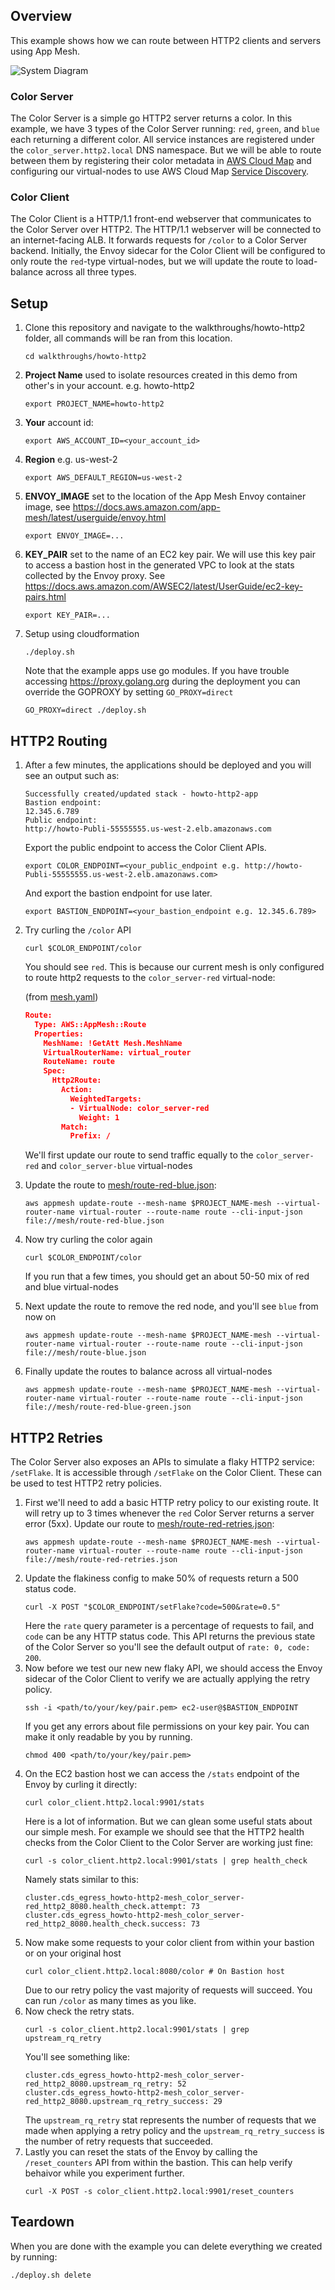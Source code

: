 ## Overview

This example shows how we can route between HTTP2 clients and servers using App Mesh.

![System Diagram](./howto-http2.png "System Diagram")

### Color Server

The Color Server is a simple go HTTP2 server returns a color. In this example, we have 3 types of the Color Server running: `red`, `green`, and `blue` each returning a different color. All service instances are registered under the `color_server.http2.local` DNS namespace. But we will be able to route between them by registering their color metadata in [AWS Cloud Map](https://docs.aws.amazon.com/cloud-map/latest/dg/what-is-cloud-map.html) and configuring our virtual-nodes to use AWS Cloud Map [Service Discovery](https://docs.aws.amazon.com/app-mesh/latest/userguide/virtual_nodes.html#create-virtual-node).

### Color Client

The Color Client is a HTTP/1.1 front-end webserver that communicates to the Color Server over HTTP2. The HTTP/1.1 webserver will be connected to an internet-facing ALB. It forwards requests for `/color` to a Color Server backend. Initially, the Envoy sidecar for the Color Client will be configured to only route the `red`-type virtual-nodes, but we will update the route to load-balance across all three types.

## Setup

1. Clone this repository and navigate to the walkthroughs/howto-http2 folder, all commands will be ran from this location.
    ```
    cd walkthroughs/howto-http2
    ```
2. **Project Name** used to isolate resources created in this demo from other's in your account. e.g. howto-http2
    ```
    export PROJECT_NAME=howto-http2
    ```
3. **Your** account id:
    ```
    export AWS_ACCOUNT_ID=<your_account_id>
    ```
4. **Region** e.g. us-west-2
    ```
    export AWS_DEFAULT_REGION=us-west-2
    ```
5. **ENVOY_IMAGE** set to the location of the App Mesh Envoy container image, see https://docs.aws.amazon.com/app-mesh/latest/userguide/envoy.html
    ```
    export ENVOY_IMAGE=...
    ```
6. **KEY_PAIR** set to the name of an EC2 key pair. We will use this key pair to access a bastion host in the generated VPC to look at the stats collected by the Envoy proxy. See https://docs.aws.amazon.com/AWSEC2/latest/UserGuide/ec2-key-pairs.html
    ```
    export KEY_PAIR=...
    ```
7. Setup using cloudformation
    ```
    ./deploy.sh
    ```
   Note that the example apps use go modules. If you have trouble accessing https://proxy.golang.org during the deployment you can override the GOPROXY by setting `GO_PROXY=direct`
   ```
   GO_PROXY=direct ./deploy.sh
   ```

## HTTP2 Routing

1. After a few minutes, the applications should be deployed and you will see an output such as:
    ```
    Successfully created/updated stack - howto-http2-app
    Bastion endpoint:
    12.345.6.789
    Public endpoint:
    http://howto-Publi-55555555.us-west-2.elb.amazonaws.com
    ```
    Export the public endpoint to access the Color Client APIs.
    ```
    export COLOR_ENDPOINT=<your_public_endpoint e.g. http://howto-Publi-55555555.us-west-2.elb.amazonaws.com>
    ```
    And export the bastion endpoint for use later.
    ```
    export BASTION_ENDPOINT=<your_bastion_endpoint e.g. 12.345.6.789>
    ```
2. Try curling the `/color` API
    ```
    curl $COLOR_ENDPOINT/color
    ```
   You should see `red`. This is because our current mesh is only configured to route http2 requests to the `color_server-red` virtual-node:

   (from [mesh.yaml](./mesh.yaml))
    ```json
    Route:
      Type: AWS::AppMesh::Route
      Properties:
        MeshName: !GetAtt Mesh.MeshName
        VirtualRouterName: virtual_router
        RouteName: route
        Spec:
          Http2Route:
            Action:
              WeightedTargets:
              - VirtualNode: color_server-red
                Weight: 1
            Match:
              Prefix: /
    ```
   We'll first update our route to send traffic equally to the `color_server-red` and `color_server-blue` virtual-nodes
4. Update the route to [mesh/route-red-blue.json](./mesh/route-red-blue.json):
    ```
    aws appmesh update-route --mesh-name $PROJECT_NAME-mesh --virtual-router-name virtual-router --route-name route --cli-input-json file://mesh/route-red-blue.json
    ```
5. Now try curling the color again
    ```
    curl $COLOR_ENDPOINT/color
    ```
   If you run that a few times, you should get an about 50-50 mix of red and blue virtual-nodes
6. Next update the route to remove the red node, and you'll see `blue` from now on
    ```
    aws appmesh update-route --mesh-name $PROJECT_NAME-mesh --virtual-router-name virtual-router --route-name route --cli-input-json file://mesh/route-blue.json
    ```
7. Finally update the routes to balance across all virtual-nodes
    ```
    aws appmesh update-route --mesh-name $PROJECT_NAME-mesh --virtual-router-name virtual-router --route-name route --cli-input-json file://mesh/route-red-blue-green.json
    ```

## HTTP2 Retries

The Color Server also exposes an APIs to simulate a flaky HTTP2 service: `/setFlake`. It is accessible through `/setFlake` on the Color Client. These can be used to test HTTP2 retry policies.

1. First we'll need to add a basic HTTP retry policy to our existing route. It will retry up to 3 times whenever the `red` Color Server returns a server error (5xx). Update our route to [mesh/route-red-retries.json](./mesh/route-red-retries.json):
    ```
    aws appmesh update-route --mesh-name $PROJECT_NAME-mesh --virtual-router-name virtual-router --route-name route --cli-input-json file://mesh/route-red-retries.json
    ```
2. Update the flakiness config to make 50% of requests return a 500 status code.
    ```
    curl -X POST "$COLOR_ENDPOINT/setFlake?code=500&rate=0.5"
    ```
   Here the `rate` query parameter is a percentage of requests to fail, and `code` can be any HTTP status code.
   This API returns the previous state of the Color Server so you'll see the default output of `rate: 0, code: 200`.
3. Now before we test our new new flaky API, we should access the Envoy sidecar of the Color Client to verify we are actually applying the retry policy.
    ```
    ssh -i <path/to/your/key/pair.pem> ec2-user@$BASTION_ENDPOINT
    ```
   If you get any errors about file permissions on your key pair. You can make it only readable by you by running.
    ```
    chmod 400 <path/to/your/key/pair.pem>
    ```
4. On the EC2 bastion host we can access the `/stats` endpoint of the Envoy by curling it directly:
    ```
    curl color_client.http2.local:9901/stats
    ```
   Here is a lot of information. But we can glean some useful stats about our simple mesh. For example we should see that the HTTP2 health checks from the Color Client to the Color Server are working just fine:
    ```
    curl -s color_client.http2.local:9901/stats | grep health_check
    ```
   Namely stats similar to this:
    ```
    cluster.cds_egress_howto-http2-mesh_color_server-red_http2_8080.health_check.attempt: 73
    cluster.cds_egress_howto-http2-mesh_color_server-red_http2_8080.health_check.success: 73
    ```
5. Now make some requests to your color client from within your bastion or on your original host
    ```
    curl color_client.http2.local:8080/color # On Bastion host
    ```
   Due to our retry policy the vast majority of requests will succeed. You can run `/color` as many times as you like.
6. Now check the retry stats.
    ```
    curl -s color_client.http2.local:9901/stats | grep upstream_rq_retry
    ```
   You'll see something like:
    ```
    cluster.cds_egress_howto-http2-mesh_color_server-red_http2_8080.upstream_rq_retry: 52
    cluster.cds_egress_howto-http2-mesh_color_server-red_http2_8080.upstream_rq_retry_success: 29
    ```
   The `upstream_rq_retry` stat represents the number of requests that we made when applying a retry policy and the `upstream_rq_retry_success` is the number of retry requests that succeeded.
8. Lastly you can reset the stats of the Envoy by calling the `/reset_counters` API from within the bastion. This can help verify behaivor while you experiment further.
    ```
    curl -X POST -s color_client.http2.local:9901/reset_counters
    ```

## Teardown

When you are done with the example you can delete everything we created by running:
```
./deploy.sh delete
```
